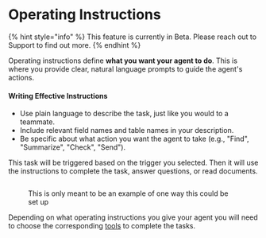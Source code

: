 # Operating Instructions

{% hint style="info" %}
This feature is currently in Beta. Please reach out to Support to find out more.&#x20;
{% endhint %}

Operating instructions define **what you want your agent to do**. This is where you provide clear, natural language prompts to guide the agent's actions.

#### Writing Effective Instructions

* Use plain language to describe the task, just like you would to a teammate.
* Include relevant field names and table names in your description.
* Be specific about what action you want the agent to take (e.g., "Find", "Summarize", "Check", "Send").

This task will be triggered based on the trigger you selected. Then it will use the instructions to complete the task, answer questions, or read documents.&#x20;

<figure><img src="https://3670244749-files.gitbook.io/~/files/v0/b/gitbook-x-prod.appspot.com/o/spaces%2F6QaGf7ZvNU2Re8mlQTaJ%2Fuploads%2FLdnms1o9QVr4fH7pVxio%2FCleanShot%202025-04-11%20at%2009.30.48%402x.png?alt=media&#x26;token=e78a702c-7e5f-498c-a14e-3b92a3dc9ba2" alt=""><figcaption><p>This is only meant to be an example of one way this could be set up</p></figcaption></figure>

Depending on what operating instructions you give your agent you will need to choose the corresponding [tools](https://docs.stackerhq.com/stacker/ai-and-automations/ai-agents-beta/tools) to complete the tasks.&#x20;
